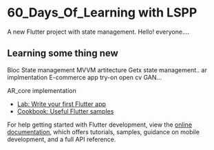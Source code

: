 # 60_Days_Of_Learning with LSPP

A new Flutter project with state management.
Hello! everyone....
## Learning some thing new
Bloc State management
MVVM artitecture
Getx state management..
ar implmentation
E-commerce app
try-on
open cv
GAN...

AR_core implementation

- [Lab: Write your first Flutter app](https://docs.flutter.dev/get-started/codelab)
- [Cookbook: Useful Flutter samples](https://docs.flutter.dev/cookbook)

For help getting started with Flutter development, view the
[online documentation](https://docs.flutter.dev/), which offers tutorials,
samples, guidance on mobile development, and a full API reference.
